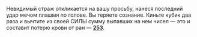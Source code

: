Невидимый страж откликается на вашу просьбу, нанеся последний удар мечом плашмя по голове. Вы теряете сознание. Киньте кубик два раза и вычтите из своей СИЛЫ сумму выпавших на нем чисел — это и составит потерю крови от ран — [**253**](#n_253).

